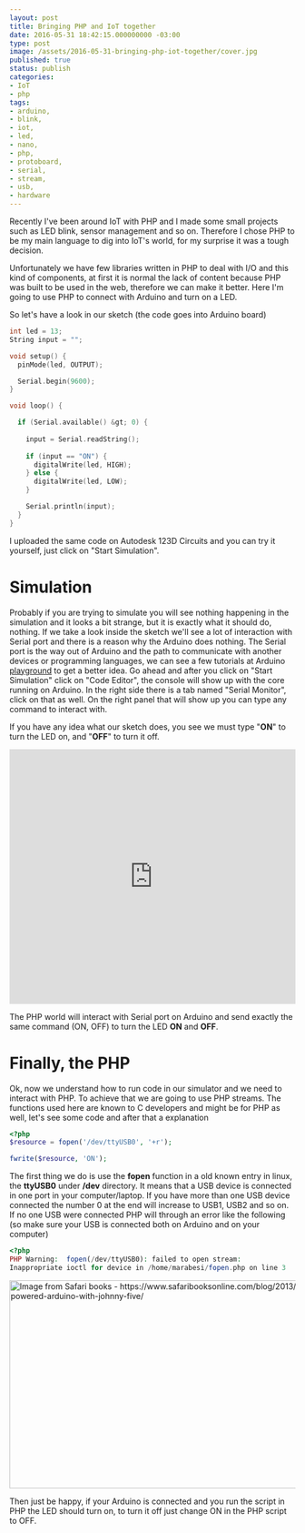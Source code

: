 ```yaml
---
layout: post
title: Bringing PHP and IoT together
date: 2016-05-31 18:42:15.000000000 -03:00
type: post
image: /assets/2016-05-31-bringing-php-iot-together/cover.jpg
published: true
status: publish
categories:
- IoT
- php
tags:
- arduino,
- blink,
- iot,
- led,
- nano,
- php,
- protoboard,
- serial,
- stream,
- usb,
- hardware
---
```


Recently I've been around IoT with PHP and I made some small projects such as LED blink,
sensor management and so on. Therefore I chose PHP to be my main language to dig into IoT's world,
for my surprise it was a tough decision.

Unfortunately we have few libraries written in PHP to deal with I/O and this kind of components,
at first it is normal the lack of content because PHP was built to be used in the web, therefore we can make it better.
Here I'm going to use PHP to connect with Arduino and turn on a LED.

So let's have a look in our sketch (the code goes into Arduino board)

```c
int led = 13;
String input = "";

void setup() {
  pinMode(led, OUTPUT);

  Serial.begin(9600);
}

void loop() {

  if (Serial.available() &gt; 0) { 
   
    input = Serial.readString();
    
    if (input == "ON") {
      digitalWrite(led, HIGH);
    } else {
      digitalWrite(led, LOW);
    }

    Serial.println(input);
  }
}
```

I uploaded the same code on Autodesk 123D Circuits and you can try it yourself, just click on "Start Simulation".

# Simulation

Probably if you are trying to simulate you will see nothing happening in the simulation and it looks a bit strange,
but it is exactly what it should do, nothing.
If we take a look inside the sketch we'll see a lot of interaction with Serial port and there is a reason why the
Arduino does nothing. The Serial port is the way out of Arduino and the path to communicate with another devices
or programming languages, we can see a few tutorials at Arduino
<a href="http://playground.arduino.cc/" target="_blank">playground</a> to get a better idea.
Go ahead and after you click on "Start Simulation" click on "Code Editor", the console will show up with the core running on Arduino. In the right side there is a tab named "Serial Monitor", click on that as well. 
On the right panel that will show up you can type any command to interact with.

If you have any idea what our sketch does, you see we must type "**ON**" to turn the LED on, and "**OFF**" to turn it off.

<iframe width="100%" height="448" frameborder="0" marginheight="0" marginwidth="0" scrolling="no" src="https://123d.circuits.io/circuits/497523-devmedia-php-iot/embed#breadboard"></iframe>

The PHP world will interact with Serial port on Arduino and send exactly the same command (ON, OFF) to turn the LED **ON** and **OFF**.

# Finally, the PHP

Ok, now we understand how to run code in our simulator and we need to interact with PHP. To achieve that we are going to use PHP streams.
The functions used here are known to C developers and might be for PHP as well, let's see some code and after that a explanation

```php
<?php
$resource = fopen('/dev/ttyUSB0', '+r');

fwrite($resource, 'ON');
```

The first thing we do is use the **fopen** function in a old known entry in linux, the **ttyUSB0** under **/dev** directory. It means that a USB device is connected in one port in your computer/laptop.
If you have more than one USB device connected the number 0 at the end will increase to USB1, USB2 and so on.
If no one USB were connected PHP will through an error like the following (so make sure your USB is connected both on Arduino and on your computer)

```php
<?php
PHP Warning:  fopen(/dev/ttyUSB0): failed to open stream:
Inappropriate ioctl for device in /home/marabesi/fopen.php on line 3
```

<img title="Arduino connected to the laptop" src="{{ site.baseurl }}/assets/2016-05-31-bringing-php-iot-together/connected-arduino-uno.jpg" alt="Image from Safari books - https://www.safaribooksonline.com/blog/2013/07/16/javascript-powered-arduino-with-johnny-five/" width="650" height="366" />

Then just be happy, if your Arduino is connected and you run the script in PHP the LED should turn on, to turn it off just change ON in the PHP script to OFF.
